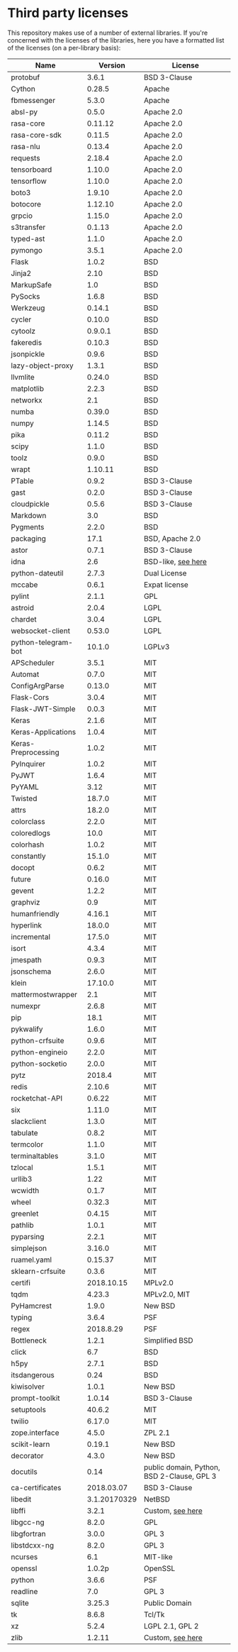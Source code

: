 # Third party licenses

This repository makes use of a number of external libraries. If you're concerned with the licenses of the libraries, here you have a formatted list of the licenses (on a per-library basis):

| Name                | Version      | License                                                      |
|---------------------|--------------|--------------------------------------------------------------|
| protobuf            | 3.6.1        | BSD 3-Clause                                                 |
| Cython              | 0.28.5       | Apache                                                       |
| fbmessenger         | 5.3.0        | Apache                                                       |
| absl-py             | 0.5.0        | Apache 2.0                                                   |
| rasa-core           | 0.11.12      | Apache 2.0                                                   |
| rasa-core-sdk       | 0.11.5       | Apache 2.0                                                   |
| rasa-nlu            | 0.13.4       | Apache 2.0                                                   |
| requests            | 2.18.4       | Apache 2.0                                                   |
| tensorboard         | 1.10.0       | Apache 2.0                                                   |
| tensorflow          | 1.10.0       | Apache 2.0                                                   |
| boto3               | 1.9.10       | Apache 2.0                                                   |
| botocore            | 1.12.10      | Apache 2.0                                                   |
| grpcio              | 1.15.0       | Apache 2.0                                                   |
| s3transfer          | 0.1.13       | Apache 2.0                                                   |
| typed-ast           | 1.1.0        | Apache 2.0                                                   |
| pymongo             | 3.5.1        | Apache 2.0                                                   |
| Flask               | 1.0.2        | BSD                                                          |
| Jinja2              | 2.10         | BSD                                                          |
| MarkupSafe          | 1.0          | BSD                                                          |
| PySocks             | 1.6.8        | BSD                                                          |
| Werkzeug            | 0.14.1       | BSD                                                          |
| cycler              | 0.10.0       | BSD                                                          |
| cytoolz             | 0.9.0.1      | BSD                                                          |
| fakeredis           | 0.10.3       | BSD                                                          |
| jsonpickle          | 0.9.6        | BSD                                                          |
| lazy-object-proxy   | 1.3.1        | BSD                                                          |
| llvmlite            | 0.24.0       | BSD                                                          |
| matplotlib          | 2.2.3        | BSD                                                          |
| networkx            | 2.1          | BSD                                                          |
| numba               | 0.39.0       | BSD                                                          |
| numpy               | 1.14.5       | BSD                                                          |
| pika                | 0.11.2       | BSD                                                          |
| scipy               | 1.1.0        | BSD                                                          |
| toolz               | 0.9.0        | BSD                                                          |
| wrapt               | 1.10.11      | BSD                                                          |
| PTable              | 0.9.2        | BSD 3-Clause                                                 |
| gast                | 0.2.0        | BSD 3-Clause                                                 |
| cloudpickle         | 0.5.6        | BSD 3-Clause                                                 |
| Markdown            | 3.0          | BSD                                                          |
| Pygments            | 2.2.0        | BSD                                                          |
| packaging           | 17.1         | BSD, Apache 2.0                                              |
| astor               | 0.7.1        | BSD 3-Clause                                                 |
| idna                | 2.6          | BSD-like, [see here](https://github.com/kjd/idna/blob/master/LICENSE.rst)                                           |
| python-dateutil     | 2.7.3        | Dual License                                                 |
| mccabe              | 0.6.1        | Expat license                                                |
| pylint              | 2.1.1        | GPL                                                          |
| astroid             | 2.0.4        | LGPL                                                         |
| chardet             | 3.0.4        | LGPL                                                         |
| websocket-client    | 0.53.0       | LGPL                                                         |
| python-telegram-bot | 10.1.0       | LGPLv3                                                       |
| APScheduler         | 3.5.1        | MIT                                                          |
| Automat             | 0.7.0        | MIT                                                          |
| ConfigArgParse      | 0.13.0       | MIT                                                          |
| Flask-Cors          | 3.0.4        | MIT                                                          |
| Flask-JWT-Simple    | 0.0.3        | MIT                                                          |
| Keras               | 2.1.6        | MIT                                                          |
| Keras-Applications  | 1.0.4        | MIT                                                          |
| Keras-Preprocessing | 1.0.2        | MIT                                                          |
| PyInquirer          | 1.0.2        | MIT                                                          |
| PyJWT               | 1.6.4        | MIT                                                          |
| PyYAML              | 3.12         | MIT                                                          |
| Twisted             | 18.7.0       | MIT                                                          |
| attrs               | 18.2.0       | MIT                                                          |
| colorclass          | 2.2.0        | MIT                                                          |
| coloredlogs         | 10.0         | MIT                                                          |
| colorhash           | 1.0.2        | MIT                                                          |
| constantly          | 15.1.0       | MIT                                                          |
| docopt              | 0.6.2        | MIT                                                          |
| future              | 0.16.0       | MIT                                                          |
| gevent              | 1.2.2        | MIT                                                          |
| graphviz            | 0.9          | MIT                                                          |
| humanfriendly       | 4.16.1       | MIT                                                          |
| hyperlink           | 18.0.0       | MIT                                                          |
| incremental         | 17.5.0       | MIT                                                          |
| isort               | 4.3.4        | MIT                                                          |
| jmespath            | 0.9.3        | MIT                                                          |
| jsonschema          | 2.6.0        | MIT                                                          |
| klein               | 17.10.0      | MIT                                                          |
| mattermostwrapper   | 2.1          | MIT                                                          |
| numexpr             | 2.6.8        | MIT                                                          |
| pip                 | 18.1         | MIT                                                          |
| pykwalify           | 1.6.0        | MIT                                                          |
| python-crfsuite     | 0.9.6        | MIT                                                          |
| python-engineio     | 2.2.0        | MIT                                                          |
| python-socketio     | 2.0.0        | MIT                                                          |
| pytz                | 2018.4       | MIT                                                          |
| redis               | 2.10.6       | MIT                                                          |
| rocketchat-API      | 0.6.22       | MIT                                                          |
| six                 | 1.11.0       | MIT                                                          |
| slackclient         | 1.3.0        | MIT                                                          |
| tabulate            | 0.8.2        | MIT                                                          |
| termcolor           | 1.1.0        | MIT                                                          |
| terminaltables      | 3.1.0        | MIT                                                          |
| tzlocal             | 1.5.1        | MIT                                                          |
| urllib3             | 1.22         | MIT                                                          |
| wcwidth             | 0.1.7        | MIT                                                          |
| wheel               | 0.32.3       | MIT                                                          |
| greenlet            | 0.4.15       | MIT                                                          |
| pathlib             | 1.0.1        | MIT                                                          |
| pyparsing           | 2.2.1        | MIT                                                          |
| simplejson          | 3.16.0       | MIT                                                          |
| ruamel.yaml         | 0.15.37      | MIT                                                          |
| sklearn-crfsuite    | 0.3.6        | MIT                                                          |
| certifi             | 2018.10.15   | MPLv2.0                                                      |
| tqdm                | 4.23.3       | MPLv2.0, MIT                                                 |
| PyHamcrest          | 1.9.0        | New BSD                                                      |
| typing              | 3.6.4        | PSF                                                          |
| regex               | 2018.8.29    | PSF                                                          |
| Bottleneck          | 1.2.1        | Simplified BSD                                               |
| click               | 6.7          | BSD                                                          |
| h5py                | 2.7.1        | BSD                                                          |
| itsdangerous        | 0.24         | BSD                                                          |
| kiwisolver          | 1.0.1        | New BSD                                                      |
| prompt-toolkit      | 1.0.14       | BSD 3-Clause                                                 |
| setuptools          | 40.6.2       | MIT                                                          |
| twilio              | 6.17.0       | MIT                                                          |
| zope.interface      | 4.5.0        | ZPL 2.1                                                      |
| scikit-learn        | 0.19.1       | New BSD                                                      |
| decorator           | 4.3.0        | New BSD                                                      |
| docutils            | 0.14         | public domain, Python, BSD 2-Clause, GPL 3                   |
| ca-certificates     | 2018.03.07   | BSD 3-Clause                                                 |
| libedit             | 3.1.20170329 | NetBSD                                                       |
| libffi              | 3.2.1        | Custom, [see here](https://github.com/libffi/libffi/blob/master/LICENSE)                                             |
| libgcc-ng           | 8.2.0        | GPL                                                          |
| libgfortran         | 3.0.0        | GPL 3                                                        |
| libstdcxx-ng        | 8.2.0        | GPL 3                                                        |
| ncurses             | 6.1          | MIT-like                                                     |
| openssl             | 1.0.2p       | OpenSSL                                                      |
| python              | 3.6.6        | PSF                                                          |
| readline            | 7.0          | GPL 3                                                        |
| sqlite              | 3.25.3       | Public Domain                                                |
| tk                  | 8.6.8        | Tcl/Tk                                                       |
| xz                  | 5.2.4        | LGPL 2.1, GPL 2                                              |
| zlib                | 1.2.11       | Custom, [see here](http://zlib.net/zlib_license.html)                                             |
